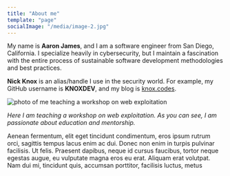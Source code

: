 ```yaml
---
title: "About me"
template: "page"
socialImage: "/media/image-2.jpg"
---
```


My name is **Aaron James**, and I am a software engineer from San Diego, California. I specialize heavily in cybersecurity, but I maintain a fascination with the entire process of sustainable software development methodologies and best practices.

**Nick Knox** is an alias/handle I use in the security world. For example, my GitHub username is **KNOXDEV**, and my blog is [knox.codes](https://knox.codes).

![photo of me teaching a workshop on web exploitation](/media/image-2.jpg)

*Here I am teaching a workshop on web exploitation. As you can see, I am passionate about education and mentorship.*

Aenean fermentum, elit eget tincidunt condimentum, eros ipsum rutrum orci, sagittis tempus lacus enim ac dui. Donec non enim in turpis pulvinar facilisis. Ut felis. Praesent dapibus, neque id cursus faucibus, tortor neque egestas augue, eu vulputate magna eros eu erat. Aliquam erat volutpat. Nam dui mi, tincidunt quis, accumsan porttitor, facilisis luctus, metus
